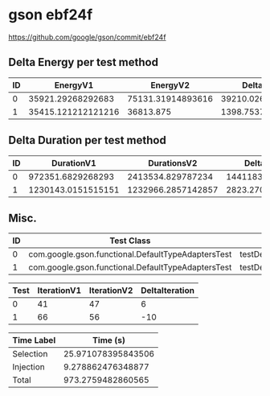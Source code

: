 # gson ebf24f


https://github.com/google/gson/commit/ebf24f



## Delta Energy per test method


| ID | EnergyV1 | EnergyV2 | DeltaEnergy | σV1 | σV2 |
| --- | --- | --- | --- | --- | --- |
| 0 | 35921.29268292683 | 75131.31914893616 | 39210.02646600933 | 15128.72619731619 | 64333.31407371031 |
| 1 | 35415.121212121216 | 36813.875 | 1398.7537878787844 | 11055.792399976053 | 19091.663303148933 |

## Delta Duration per test method


| ID | DurationV1 | DurationsV2 | DeltaDuration |
| --- | --- | --- | --- |
| 0 | 972351.6829268293 | 2413534.829787234 | 1441183.1468604044 |
| 1 | 1230143.0151515151 | 1232966.2857142857 | 2823.2705627705436 |

## Misc.

| ID | Test Class | Test Method |
| --- | --- | --- |
| 0 | com.google.gson.functional.DefaultTypeAdaptersTest | testDefaultGregorianCalendarSerialization |
| 1 | com.google.gson.functional.DefaultTypeAdaptersTest | testDefaultCalendarSerialization |




| Test | IterationV1 | IterationV2 | DeltaIteration |
| --- | --- | --- | --- |
| 0 | 41 | 47 | 6 |
| 1 | 66 | 56 | -10 |



| Time Label | Time (s) |
| --- | --- |
| Selection | 25.971078395843506 |
| Injection | 9.278862476348877 |
| Total | 973.2759482860565 |


